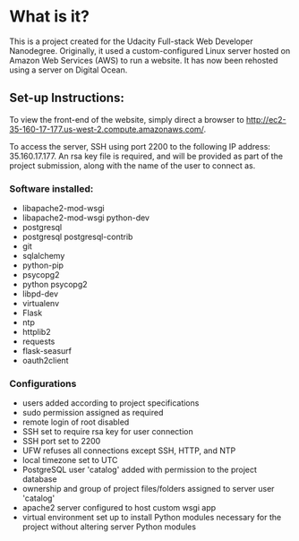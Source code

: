 # What is it?
This is a project created for the Udacity Full-stack Web Developer
Nanodegree.  Originally, it used a custom-configured Linux server hosted
on Amazon Web Services (AWS) to run a website.  It has now been rehosted
using a server on Digital Ocean.

## Set-up Instructions:
To view the front-end of the website, simply direct a browser to
http://ec2-35-160-17-177.us-west-2.compute.amazonaws.com/.

To access the server, SSH using port 2200 to the following IP address:
35.160.17.177.  An rsa key file is required, and will be provided as part
of the project submission, along with the name of the user to connect as.

### Software installed:
 - libapache2-mod-wsgi
 - libapache2-mod-wsgi python-dev
 - postgresql
 - postgresql postgresql-contrib
 - git
 - sqlalchemy
 - python-pip
 - psycopg2
 - python psycopg2
 - libpd-dev
 - virtualenv
 - Flask
 - ntp
 - httplib2
 - requests
 - flask-seasurf
 - oauth2client

### Configurations
 - users added according to project specifications
 - sudo permission assigned as required
 - remote login of root disabled
 - SSH set to require rsa key for user connection
 - SSH port set to 2200
 - UFW refuses all connections except SSH, HTTP, and NTP
 - local timezone set to UTC
 - PostgreSQL user 'catalog' added with permission to the project database
 - ownership and group of project files/folders assigned to server user
 'catalog'
 - apache2 server configured to host custom wsgi app
 - virtual environment set up to install Python modules necessary for the
 project without altering server Python modules